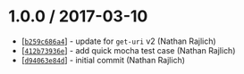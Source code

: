 1.0.0 / 2017-03-10
==================

* [[`b259c686a4`](https://github.com/TooTallNate/get-uri-tftp/commit/b259c686a4)] - update for `get-uri` v2 (Nathan Rajlich)
* [[`412b73936e`](https://github.com/TooTallNate/get-uri-tftp/commit/412b73936e)] - add quick mocha test case (Nathan Rajlich)
* [[`d94063e84d`](https://github.com/TooTallNate/get-uri-tftp/commit/d94063e84d)] - initial commit (Nathan Rajlich)
